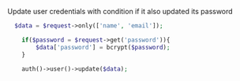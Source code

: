 
Update user credentials with condition if it also updated its password

```php
  $data = $request->only(['name', 'email']);

    if($password = $request->get('password')){
        $data['password'] = bcrypt($password);
    }

    auth()->user()->update($data);
```
